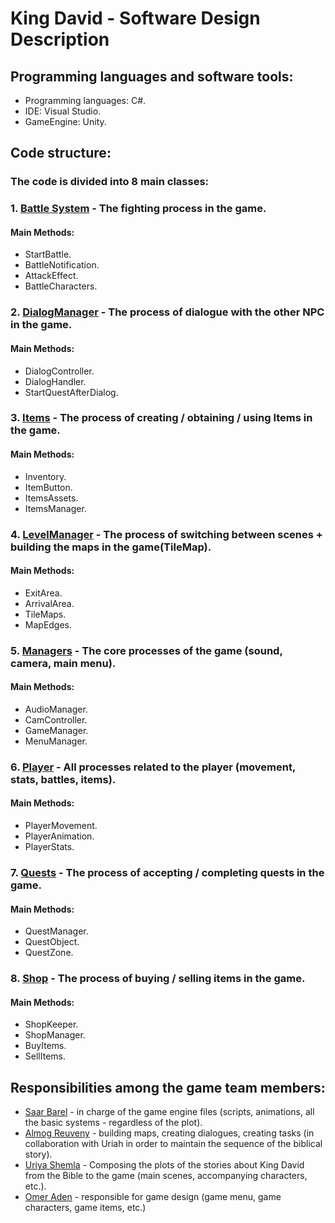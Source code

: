 # King David - Software Design Description



## Programming languages and software tools:
* Programming languages: C#.
* IDE: Visual Studio.
* GameEngine: Unity.

## Code structure:
### The code is divided into 8 main classes:
### 1. [Battle System](https://github.com/LeveI-Up/KingDavid/tree/main/Assets/Scripts/Battle%20System) - The fighting process in the game.
#### Main Methods:
* StartBattle.
* BattleNotification.
* AttackEffect.
* BattleCharacters.
### 2. [DialogManager](https://github.com/LeveI-Up/KingDavid/tree/main/Assets/Scripts/DialogManager) - The process of dialogue with the other NPC in the game.
#### Main Methods:
* DialogController.
* DialogHandler.
* StartQuestAfterDialog.
### 3. [Items](https://github.com/LeveI-Up/KingDavid/tree/main/Assets/Scripts/Items) - The process of creating / obtaining / using Items in the game.
#### Main Methods:
* Inventory.
* ItemButton.
* ItemsAssets.
* ItemsManager.
### 4. [LevelManager](https://github.com/LeveI-Up/KingDavid/tree/main/Assets/Scripts/LevelManager) - The process of switching between scenes + building the maps in the game(TileMap).
#### Main Methods:
* ExitArea.
* ArrivalArea.
* TileMaps.
* MapEdges.
### 5. [Managers](https://github.com/LeveI-Up/KingDavid/tree/main/Assets/Scripts/Managers) - The core processes of the game (sound, camera, main menu).
#### Main Methods:
* AudioManager.
* CamController.
* GameManager.
* MenuManager.
### 6. [Player](https://github.com/LeveI-Up/KingDavid/tree/main/Assets/Scripts/Player) - All processes related to the player (movement, stats, battles, items).
#### Main Methods:
* PlayerMovement.
* PlayerAnimation.
* PlayerStats.
### 7. [Quests](https://github.com/LeveI-Up/KingDavid/tree/main/Assets/Scripts/Quests) -  The process of accepting / completing quests in the game.
#### Main Methods:
* QuestManager.
* QuestObject.
* QuestZone.
### 8. [Shop](https://github.com/LeveI-Up/KingDavid/tree/main/Assets/Scripts/Shop) - The process of buying / selling items in the game.
#### Main Methods:
* ShopKeeper.
* ShopManager.
* BuyItems.
* SellItems.

## Responsibilities among the game team members:
* [Saar Barel](https://github.com/saar95) - in charge of the game engine files (scripts, animations, all the basic systems - regardless of the plot).
* [Almog Reuveny](https://github.com/almogre02) - building maps, creating dialogues, creating tasks (in collaboration with Uriah in order to maintain the sequence of the biblical story).
* [Uriya Shemla](https://github.com/uriyashemla) - Composing the plots of the stories about King David from the Bible to the game (main scenes, accompanying characters, etc.).
* [Omer Aden](https://github.com/omer6546) - responsible for game design (game menu, game characters, game items, etc.)





